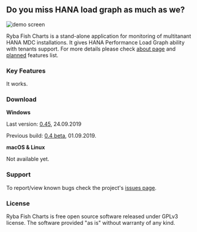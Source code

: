 ## Do you miss HANA load graph as much as we?
![demo screen](http://rybafish.github.io/demoscreen.png)

Ryba Fish Charts is a stand-alone application for monitoring of multitanant HANA MDC installations. It gives HANA Performance Load Graph ability with tenants support. For more details please check [about page](/about) and [planned](/todo) features list.

### Key Features
It works.

### Download
**Windows**

Last version: [0.45](https://github.com/rybafish/rybafish/releases/download/045/RybaFish_045.7z), 24.09.2019

Previous build: [0.4 beta](https://github.com/rybafish/rybafish/releases/download/04/RybaFish_04.7z), 01.09.2019.

**macOS & Linux**

Not available yet.

### Support
To report/view known bugs check the project's [issues page](https://github.com/rybafish/rybafish/issues).

### License
Ryba Fish Charts is free open source software released under GPLv3 license. The software provided "as is" without warranty of any kind.
